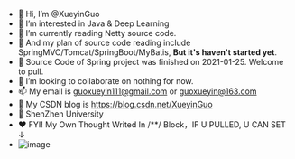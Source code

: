 - 👋 Hi, I’m @XueyinGuo
- 👀 I’m interested in Java & Deep Learning
- 🌱 I’m currently reading Netty source code.
- 🌱 And my plan of source code reading include SpringMVC/Tomcat/SpringBoot/MyBatis, **But it's haven't started yet**.
- 🌱 Source Code of Spring project was finished on 2021-01-25. Welcome to pull.
- 💞️ I’m looking to collaborate on nothing for now.
- 📫 My email is guoxueyin111@gmail.com or guoxueyin@163.com
- 🐒 My CSDN blog is https://blog.csdn.net/XueyinGuo
- 📕 ShenZhen University
- ♥️ FYI!  My Own Thought Writed In /**/ Block，IF U PULLED, U CAN SET ↓
- ![image](https://user-images.githubusercontent.com/54173572/109785799-76a55100-7c47-11eb-8413-ca1eb43502ca.png)
